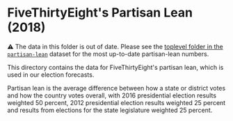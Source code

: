 # FiveThirtyEight's Partisan Lean (2018)

⚠️ The data in this folder is out of date. Please see the [toplevel folder in the `partisan-lean`](../) dataset for the most up-to-date partisan-lean numbers.

This directory contains the data for FiveThirtyEight's partisan lean, which is used in our election forecasts.

Partisan lean is the average difference between how a state or district votes and how the country votes overall, with 2016 presidential election results weighted 50 percent, 2012 presidential election results weighted 25 percent and results from elections for the state legislature weighted 25 percent.
